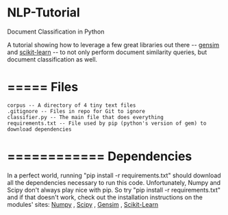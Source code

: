NLP-Tutorial
============

Document Classification in Python

A tutorial showing how to leverage a few great libraries out there -- [gensim](http://radimrehurek.com/gensim/) and [scikit-learn](http://scikit-learn.org/stable/) -- to not only perform document similarity queries, but document classification as well.

=====
Files
=====

    corpus -- A directory of 4 tiny text files
    .gitignore -- Files in repo for Git to ignore
    classifier.py -- The main file that does everything
    requirements.txt -- File used by pip (python's version of gem) to download dependencies

============
Dependencies
============

In a perfect world, running "pip install -r requirements.txt" should download all the dependencies necessary to run this code. Unfortunately, Numpy and Scipy don't always play nice with pip. So try "pip install -r requirements.txt" and if that doesn't work, check out the installation instructions on the modules' sites:
[Numpy](http://www.numpy.org/)
, [Scipy](http://www.scipy.org/)
, [Gensim](http://radimrehurek.com/gensim/)
, [Scikit-Learn](http://scikit-learn.org/stable/)
